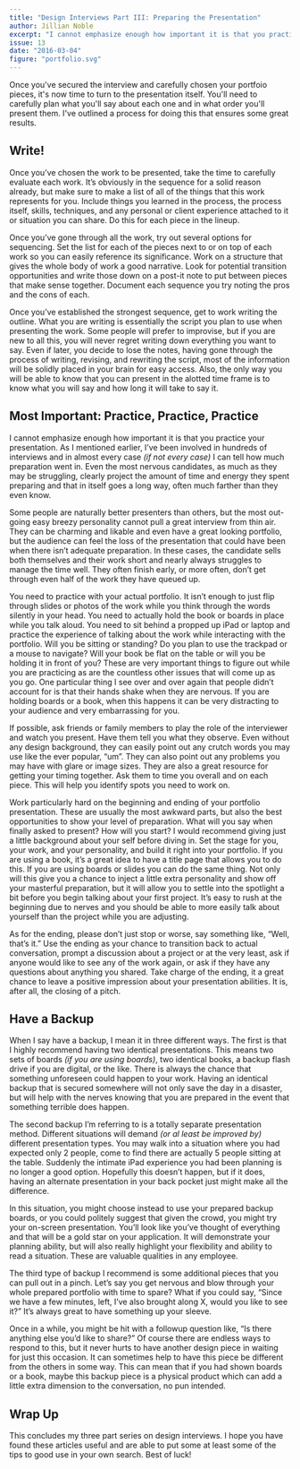 ```yaml
---
title: "Design Interviews Part III: Preparing the Presentation"
author: Jillian Noble
excerpt: "I cannot emphasize enough how important it is that you practice your presentation... Some people are naturally better presenters than others, but the most out-going easy breezy personality cannot pull a great interview from thin air."
issue: 13
date: "2016-03-04"
figure: "portfolio.svg"
---
```


Once you've secured the interview and carefully chosen your portfoio pieces, it's now time to turn to the presentation itself. You'll need to carefully plan what you'll say about each one and in what order you'll present them. I've outlined a process for doing this that ensures some great results.

## Write!

Once you’ve chosen the work to be presented, take the time to carefully evaluate each work. It’s obviously in the sequence for a solid reason already, but make sure to make a list of all of the things that this work represents for you. Include things you learned in the process, the process itself, skills, techniques, and any personal or client experience attached to it or situation you can share. Do this for each piece in the lineup.

Once you’ve gone through all the work, try out several options for sequencing. Set the list for each of the pieces next to or on top of each work so you can easily reference its significance. Work on a structure that gives the whole body of work a good narrative. Look for potential transition opportunities and write those down on a post-it note to put between pieces that make sense together. Document each sequence you try noting the pros and the cons of each. 

Once you’ve established the strongest sequence, get to work writing the outline. What you are writing is essentially the script you plan to use when presenting the work. Some people will prefer to improvise, but if you are new to all this, you will never regret writing down everything you want to say. Even if later, you decide to lose the notes, having gone through the process of writing, revising, and rewriting the script, most of the information will be solidly placed in your brain for easy access. Also, the only way you will be able to know that you can present in the alotted time frame is to know what you will say and how long it will take to say it. 

## Most Important: Practice, Practice, Practice

I cannot emphasize enough how important it is that you practice your presentation. As I mentioned earlier, I’ve been involved in hundreds of interviews and in almost every case _(if not every case)_ I can tell how much preparation went in. Even the most nervous candidates, as much as they may be struggling, clearly project the amount of time and energy they spent preparing and that in itself goes a long way, often much farther than they even know. 

Some people are naturally better presenters than others, but the most out-going easy breezy personality cannot pull a great interview from thin air. They can be charming and likable and even have a great looking portfolio, but the audience can feel the loss of the presentation that could have been when there isn’t adequate preparation. In these cases, the candidate sells both themselves and their work short and nearly always struggles to manage the time well. They often finish early, or more often, don’t get through even half of the work they have queued up. 

You need to practice with your actual portfolio. It isn’t enough to just flip through slides or photos of the work while you think through the words silently in your head. You need to actually hold the book or boards in place while you talk aloud. You need to sit behind a propped up iPad or laptop and practice the experience of talking about the work while interacting with the portfolio. Will you be sitting or standing? Do you plan to use the trackpad or a mouse to navigate? Will your book be flat on the table or will you be holding it in front of you? These are very important things to figure out while you are practicing as are the countless other issues that will come up as you go. One particular thing I see over and over again that people didn’t account for is that their hands shake when they are nervous. If you are holding boards or a book, when this happens it can be very distracting to your audience and very embarrassing for you.

If possible, ask friends or family members to play the role of the interviewer and watch you present. Have them tell you what they observe. Even without any design background, they can easily point out any crutch words you may use like the ever popular, “um”. They can also point out any problems you may have with glare or image sizes. They are also a great resource for getting your timing together. Ask them to time you overall and on each piece. This will help you identify spots you need to work on. 

Work particularly hard on the beginning and ending of your portfolio presentation. These are usually the most awkward parts, but also the best opportunities to show your level of preparation. What will you say when finally asked to present? How will you start? I would recommend giving just a little background about your self before diving in. Set the stage for you, your work, and your personality, and build it right into your portfolio. If you are using a book, it’s a great idea to have a title page that allows you to do this. If you are using boards or slides you can do the same thing. Not only will this give you a chance to inject a little extra personality and show off your masterful preparation, but it will allow you to settle into the spotlight a bit before you begin talking about your first project. It’s easy to rush at the beginning due to nerves and you should be able to more easily talk about yourself than the project while you are adjusting.

As for the ending, please don’t just stop or worse, say something like, “Well, that’s it.” Use the ending as your chance to transition back to actual conversation, prompt a discussion about a project or at the very least, ask if anyone would like to see any of the work again, or ask if they have any questions about anything you shared. Take charge of the ending, it a great chance to leave a positive impression about your presentation abilities. It is, after all, the closing of a pitch.

## Have a Backup

When I say have a backup, I mean it in three different ways. The first is that I highly recommend having two identical presentations. This means two sets of boards _(if you are using boards)_, two identical books, a backup flash drive if you are digital, or the like. There is always the chance that something unforeseen could happen to your work. Having an identical backup that is secured somewhere will not only save the day in a disaster, but will help with the nerves knowing that you are prepared in the event that something terrible does happen.

The second backup I’m referring to is a totally separate presentation method. Different situations will demand _(or al least be improved by)_ different presentation types. You may walk into a situation where you had expected only 2 people, come to find there are actually 5 people sitting at the table. Suddenly the intimate iPad experience you had been planning is no longer a good option. Hopefully this doesn’t happen, but if it does, having an alternate presentation in your back pocket just might make all the difference. 

In this situation, you might choose instead to use your prepared backup boards, or you could politely suggest that given the crowd, you might try your on-screen presentation. You’ll look like you’ve thought of everything and that will be a gold star on your application. It will demonstrate your planning ability, but will also really highlight your flexibility and ability to read a situation. These are valuable qualities in any employee.

The third type of backup I recommend is some additional pieces that you can pull out in a pinch. Let’s say you get nervous and blow through your whole prepared portfolio with time to spare? What if you could say, “Since we have a few minutes, left, I’ve also brought along X, would you like to see it?” It’s always great to have something up your sleeve. 

Once in a while, you might be hit with a followup question like, “Is there anything else you’d like to share?” Of course there are endless ways to respond to this, but it never hurts to have another design piece in waiting for just this occasion. It can sometimes help to have this piece be different from the others in some way. This can mean that if you had shown boards or a book, maybe this backup piece is a physical product which can add a little extra dimension to the conversation, no pun intended.

## Wrap Up

This concludes my three part series on design interviews. I hope you have found these articles useful and are able to put some at least some of the tips to good use in your own search. Best of luck!

